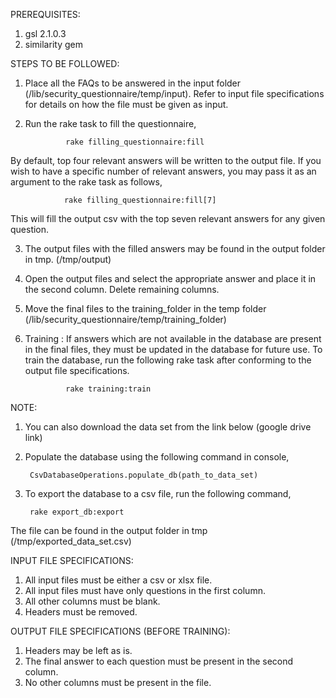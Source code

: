 PREREQUISITES:

1. gsl 2.1.0.3
2. similarity gem

﻿STEPS TO BE FOLLOWED:

1. Place all the FAQs to be answered in the input folder (/lib/security_questionnaire/temp/input). Refer to input file specifications for details on how the file must be given as input.

2. Run the rake task to fill the questionnaire,

                rake filling_questionnaire:fill

By default, top four relevant answers will be written to the output file. If you wish to have a specific number of relevant answers, you may pass it as an argument to the rake task as follows,

                rake filling_questionnaire:fill[7]

This will fill the output csv with the top seven relevant answers for any given question.

3. The output files with the filled answers may be found in the output folder in tmp. (/tmp/output)

4. Open the output files and select the appropriate answer and place it in the second column. Delete remaining columns.

5. Move the final files to the training_folder in the temp folder (/lib/security_questionnaire/temp/training_folder)

6. Training : If answers which are not available in the database are present in the final files, they must be updated in the database for future use. To train the database, run the following rake task after conforming to the output file specifications.
        
                rake training:train

NOTE:

1. You can also download the data set from the link below (google drive link)

2. Populate the database using the following command in console,
                
		CsvDatabaseOperations.populate_db(path_to_data_set)

3. To export the database to a csv file, run the following command,

		rake export_db:export                

The file can be found in the output folder in tmp (/tmp/exported_data_set.csv)

INPUT FILE SPECIFICATIONS:

1. All input files must be either a csv or xlsx file.
2. All input files must have only questions in the first column.
3. All other columns must be blank.
4. Headers must be removed.

OUTPUT FILE SPECIFICATIONS (BEFORE TRAINING):

1. Headers may be left as is.
2. The final answer to each question must be present in the second column.
3. No other columns must be present in the file.

